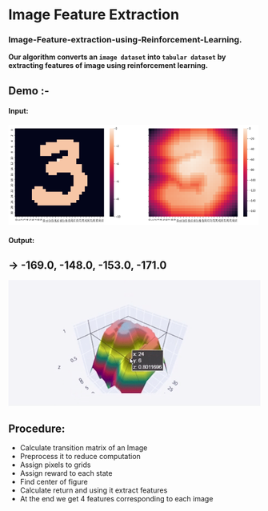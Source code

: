 # Image Feature Extraction
<h3>Image-Feature-extraction-using-Reinforcement-Learning.</h3>

**Our algorithm converts an `image dataset` into `tabular dataset` by extracting features of image using reinforcement learning.**
<h2>Demo :-</h1>
<h4>Input:</h4>
<p>
    <img src="resources/2.png" width="500" height="200" />
</p>
<h4>Output:</h4>
<h2>→ -169.0, -148.0, -153.0, -171.0</h2>


<p></p>
<img src="resources/demo.gif" />

## Procedure: 
 * Calculate transition matrix of an Image
 * Preprocess it to reduce computation
 * Assign pixels to grids
 * Assign reward to each state
 * Find center of figure
 * Calculate return and using it extract features
 * At the end we get 4 features corresponding to each image
